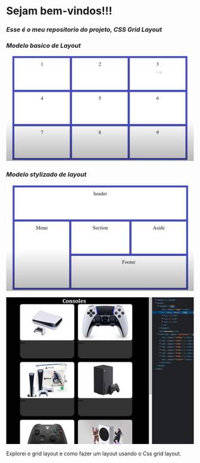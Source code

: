 <!--
# CSS_Grid_Layout
Explorei o Grid Layout e como fazer um layout r CSS GridLayout
-->

<h1> 
  Sejam bem-vindos!!!
</h1>
<h3>
  <em>
  Esse é o meu repositorio do projeto, 
  <strong> CSS Grid Layout </strong>
  </em>
</h3>  

<h3>
  <em>
Modelo basico de Layout
  </em>
</h3>  

![](https://github.com/Diegojfsr/CSS_Grid_Layout/blob/main/GridLayout/Print/Captura%20de%20tela%202023-03-26%20124721.png)

<h3>
  <em>
Modelo stylizado de layout
  </em>
</h3>  

![](https://github.com/Diegojfsr/CSS_Grid_Layout/blob/main/GridLayout/Print/Captura%20de%20tela%202023-03-26%20124744.png)


![](https://github.com/Diegojfsr/CSS_Grid_Layout/blob/main/CSS%20Grid%20Layout%20responsivo/print/Captura%20de%20tela%202023-03-26%20213141.png)

Explorei o grid layout e como fazer um layout usando o Css grid layout.





